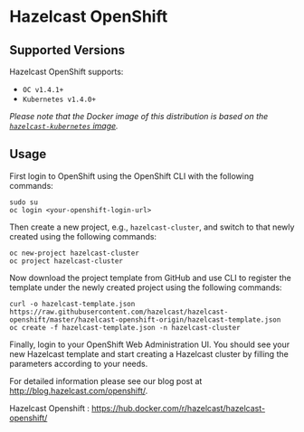 # Hazelcast OpenShift

## Supported Versions

Hazelcast OpenShift supports:
* `OC v1.4.1+`
* `Kubernetes v1.4.0+`

_Please note that the Docker image of this distribution is based on the
[`hazelcast-kubernetes` image](https://github.com/hazelcast/hazelcast-docker)._

## Usage

First login to OpenShift using the OpenShift CLI with the following commands:

```
sudo su
oc login <your-openshift-login-url>
```

Then create a new project, e.g., `hazelcast-cluster`, and switch to that newly created using the following commands:

```
oc new-project hazelcast-cluster
oc project hazelcast-cluster
```

Now download the project template from GitHub and use CLI to register the template under the newly created project using the following commands:

```
curl -o hazelcast-template.json https://raw.githubusercontent.com/hazelcast/hazelcast-openshift/master/hazelcast-openshift-origin/hazelcast-template.json
oc create -f hazelcast-template.json -n hazelcast-cluster
```

Finally, login to your OpenShift Web Administration UI. You should see your new Hazelcast template and start creating a Hazelcast cluster by filling the parameters according to your needs.

For detailed information please see our blog post at http://blog.hazelcast.com/openshift/.

Hazelcast Openshift : https://hub.docker.com/r/hazelcast/hazelcast-openshift/
